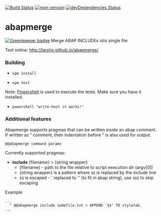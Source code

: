[![Build Status](https://travis-ci.org/larshp/abapmerge.svg?branch=master)](https://travis-ci.org/larshp/abapmerge)
[![npm version](https://badge.fury.io/js/abapmerge.svg)](https://badge.fury.io/js/abapmerge)
[![devDependencies Status](https://david-dm.org/larshp/abapmerge/dev-status.svg)](https://david-dm.org/larshp/abapmerge?type=dev)

# abapmerge

[![Greenkeeper badge](https://badges.greenkeeper.io/larshp/abapmerge.svg)](https://greenkeeper.io/)
Merge ABAP INCLUDEs into single file

Test online: http://larshp.github.io/abapmerge/

### Building

* `npm install`

* `npm test`

Note: [Powershell](https://github.com/PowerShell/PowerShell) is used to execute the tests. Make sure you have it installed.
* `powershell "write-host it works!"`

### Additional features

Abapmerge supports pragmas that can be written inside an abap comment. If written as " comment, then indentation before " is also used for output.

`@@abapmerge command params`

Currently supported pragmas:
- **include** {filename} > {string wrapper}
  - {filename} - path to the file relative to script execution dir (argv[0])
  - {string wrapper} is a pattern where `$$` is replaced by the include line
  - `$$` is escaped - ' replaced to '' (to fit in abap string), use `$$$` to skip escaping

Example

```abap
...
  " @@abapmerge include somefile.txt > APPEND '$$' TO styletab.
...
```
